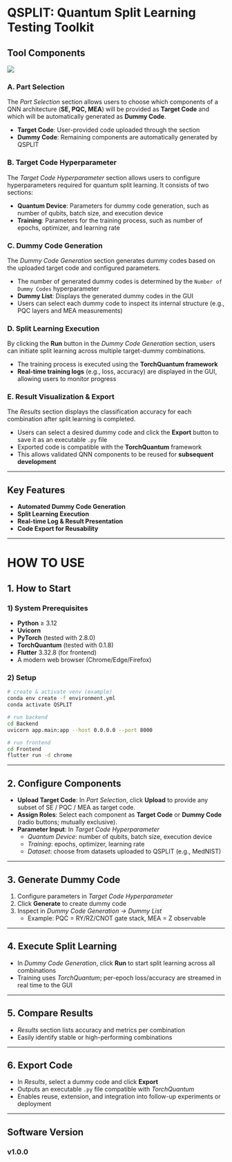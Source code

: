 # **QSPLIT: Quantum Split Learning Testing Toolkit**



## **Tool Components**
![](https://cdn.discordapp.com/attachments/1149758290566324276/1414482634821599313/Fig3_8.png?ex=68bfbb1b&is=68be699b&hm=2c6dc7ef4dff312d8dcb6bc1fae3581a069c0337c882483f94cd3059c2899711&)

### **A. Part Selection**
The *Part Selection* section allows users to choose which components of a QNN architecture (**SE, PQC, MEA**) will be provided as **Target Code** and which will be automatically generated as **Dummy Code**.  
- **Target Code**: User-provided code uploaded through the section  
- **Dummy Code**: Remaining components are automatically generated by QSPLIT  



### **B. Target Code Hyperparameter**
The *Target Code Hyperparameter* section allows users to configure hyperparameters required for quantum split learning. It consists of two sections:  
- **Quantum Device**: Parameters for dummy code generation, such as number of qubits, batch size, and execution device  
- **Training**: Parameters for the training process, such as number of epochs, optimizer, and learning rate  



### **C. Dummy Code Generation**
The *Dummy Code Generation* section generates dummy codes based on the uploaded target code and configured parameters.  
- The number of generated dummy codes is determined by the `Number of Dummy Codes` hyperparameter  
- **Dummy List**: Displays the generated dummy codes in the GUI  
- Users can select each dummy code to inspect its internal structure (e.g., PQC layers and MEA measurements)  



### **D. Split Learning Execution**
By clicking the **Run** button in the *Dummy Code Generation* section, users can initiate split learning across multiple target-dummy combinations.  
- The training process is executed using the **TorchQuantum framework**  
- **Real-time training logs** (e.g., loss, accuracy) are displayed in the GUI, allowing users to monitor progress  



### **E. Result Visualization & Export**
The *Results* section displays the classification accuracy for each combination after split learning is completed.  
- Users can select a desired dummy code and click the **Export** button to save it as an executable `.py` file  
- Exported code is compatible with the **TorchQuantum** framework  
- This allows validated QNN components to be reused for **subsequent development**  

---

## **Key Features**
- **Automated Dummy Code Generation**  
- **Split Learning Execution**  
- **Real-time Log & Result Presentation**  
- **Code Export for Reusability**  

---

# HOW TO USE

## 1. How to Start

### 1) System Prerequisites
- **Python** ≥ 3.12  
- **Uvicorn**  
- **PyTorch** (tested with 2.8.0)  
- **TorchQuantum** (tested with 0.1.8)  
- **Flutter** 3.32.8 (for frontend)  
- A modern web browser (Chrome/Edge/Firefox)  

### 2) Setup
```bash
# create & activate venv (example)
conda env create -f environment.yml
conda activate QSPLIT
```
```bash
# run backend
cd Backend
uvicorn app.main:app --host 0.0.0.0 --port 8000
```
```bash
# run frontend
cd Frontend
flutter run -d chrome
```

---

## 2. Configure Components

- **Upload Target Code**: In *Part Selection*, click **Upload** to provide any subset of SE / PQC / MEA as target code.  
- **Assign Roles**: Select each component as **Target Code** or **Dummy Code** (radio buttons; mutually exclusive).  
- **Parameter Input**: In *Target Code Hyperparameter*  
  - *Quantum Device*: number of qubits, batch size, execution device  
  - *Training*: epochs, optimizer, learning rate  
  - *Dataset*: choose from datasets uploaded to QSPLIT (e.g., MedNIST)  

---

## 3. Generate Dummy Code

1. Configure parameters in *Target Code Hyperparameter*  
2. Click **Generate** to create dummy code  
3. Inspect in *Dummy Code Generation → Dummy List*  
   - Example: PQC = RY/RZ/CNOT gate stack, MEA = Z observable  

---

## 4. Execute Split Learning

- In *Dummy Code Generation*, click **Run** to start split learning across all combinations  
- Training uses *TorchQuantum*; per-epoch loss/accuracy are streamed in real time to the GUI  

---

## 5. Compare Results

- *Results* section lists accuracy and metrics per combination  
- Easily identify stable or high-performing combinations  

---

## 6. Export Code

- In *Results*, select a dummy code and click **Export**  
- Outputs an executable `.py` file compatible with *TorchQuantum*  
- Enables reuse, extension, and integration into follow-up experiments or deployment  

---

## Software Version
### v1.0.0  
